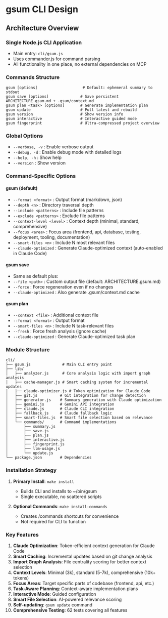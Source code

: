 # gsum CLI Design

## Architecture Overview

### Single Node.js CLI Application
- Main entry: `cli/gsum.js` 
- Uses commander.js for command parsing
- All functionality in one place, no external dependencies on MCP

### Commands Structure

```
gsum [options]                    # Default: ephemeral summary to stdout
gsum save [options]              # Save persistent ARCHITECTURE.gsum.md + .gsum/context.md
gsum plan <task> [options]       # Generate implementation plan
gsum update                      # Pull latest and rebuild
gsum version                     # Show version info
gsum interactive                 # Interactive guided mode
gsum fingerprint                 # Ultra-compressed project overview
```

### Global Options
- `--verbose, -v` : Enable verbose output
- `--debug, -d` : Enable debug mode with detailed logs
- `--help, -h` : Show help
- `--version` : Show version

### Command-Specific Options

#### gsum (default)
- `--format <format>` : Output format (markdown, json)
- `--depth <n>` : Directory traversal depth
- `--include <patterns>` : Include file patterns
- `--exclude <patterns>` : Exclude file patterns
- `--context-level <level>` : Context depth (minimal, standard, comprehensive)
- `--focus <area>` : Focus area (frontend, api, database, testing, deployment, tooling, documentation)
- `--smart-files <n>` : Include N most relevant files
- `--claude-optimized` : Generate Claude-optimized context (auto-enabled in Claude Code)

#### gsum save
- Same as default plus:
- `--file <path>` : Custom output file (default: ARCHITECTURE.gsum.md)
- `--force` : Force regeneration even if no changes
- `--claude-optimized` : Also generate .gsum/context.md cache

#### gsum plan
- `--context <file>` : Additional context file
- `--format <format>` : Output format
- `--smart-files <n>` : Include N task-relevant files
- `--fresh` : Force fresh analysis (ignore cache)
- `--claude-optimized` : Generate Claude-optimized task plan

### Module Structure

```
cli/
├── gsum.js              # Main CLI entry point
├── lib/
│   ├── analyzer.js      # Core analysis logic with import graph analysis
│   ├── cache-manager.js # Smart caching system for incremental updates
│   ├── claude-optimizer.js # Token optimization for Claude Code
│   ├── git.js          # Git integration for change detection
│   ├── generator.js    # Summary generation with Claude optimization
│   ├── gemini.js       # Gemini API integration
│   ├── claude.js       # Claude CLI integration
│   ├── fallback.js     # Claude fallback logic
│   ├── smart-files.js  # Smart file selection based on relevance
│   └── commands/       # Command implementations
│       ├── summary.js
│       ├── save.js
│       ├── plan.js
│       ├── interactive.js
│       ├── fingerprint.js
│       ├── llm-usage.js
│       └── update.js
└── package.json        # Dependencies
```

### Installation Strategy

1. **Primary Install**: `make install`
   - Builds CLI and installs to ~/bin/gsum
   - Single executable, no scattered scripts

2. **Optional Commands**: `make install-commands`
   - Creates /commands shortcuts for convenience
   - Not required for CLI to function

### Key Features

1. **Claude Optimization**: Token-efficient context generation for Claude Code
2. **Smart Caching**: Incremental updates based on git change analysis
3. **Import Graph Analysis**: File centrality scoring for better context selection
4. **Context Levels**: Minimal (3k), standard (5-7k), comprehensive (10k+ tokens)
5. **Focus Areas**: Target specific parts of codebase (frontend, api, etc.)
6. **Task-Aware Planning**: Context-aware implementation plans
7. **Interactive Mode**: Guided configuration
8. **Smart File Selection**: AI-powered relevance scoring
9. **Self-updating**: `gsum update` command
10. **Comprehensive Testing**: 62 tests covering all features